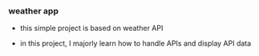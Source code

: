### weather app

- this simple project is based on weather API

- in this project, I majorly learn how to handle APIs and display API data 